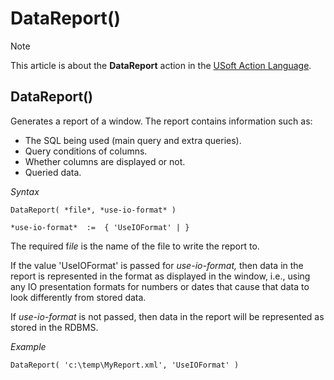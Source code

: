 # DataReport()



> [!NOTE]
> This article is about the **DataReport** action in the [USoft Action Language](/docs/Task%20flow/Action%20Language%20reference/USoft%20Action%20Language.md).

## **DataReport()**

Generates a report of a window. The report contains information such as:

- The SQL being used (main query and extra queries).
- Query conditions of columns.
- Whether columns are displayed or not.
- Queried data.

*Syntax*

```
DataReport( *file*, *use-io-format* )

*use-io-format*  :=  { 'UseIOFormat' | } 
```

The required f*ile* is the name of the file to write the report to.

If the value 'UseIOFormat' is passed for *use-io-format,* then data in the report is represented in the format as displayed in the window, i.e., using any IO presentation formats for numbers or dates that cause that data to look differently from stored data.

If *use-io-format* is not passed, then data in the report will be represented as stored in the RDBMS.

*Example*

```
DataReport( 'c:\temp\MyReport.xml', 'UseIOFormat' )
```

 